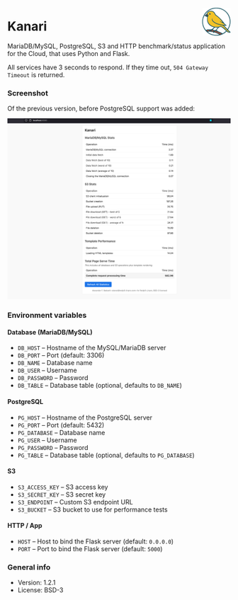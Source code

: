 <img src="img/logo.svg" alt="Kanari" align="right" width="64px"></img>

# Kanari

MariaDB/MySQL, PostgreSQL, S3 and HTTP benchmark/status application for the Cloud, that uses Python and Flask.

All services have 3 seconds to respond. If they time out, `504 Gateway Timeout` is returned.

### Screenshot

Of the previous version, before PostgreSQL support was added:

![Screenshot](img/2025-03-26-screenshot.png)

### Environment variables

#### Database (MariaDB/MySQL)

- `DB_HOST` – Hostname of the MySQL/MariaDB server
- `DB_PORT` – Port (default: 3306)
- `DB_NAME` – Database name
- `DB_USER` – Username
- `DB_PASSWORD` – Password
- `DB_TABLE` – Database table (optional, defaults to `DB_NAME`)

#### PostgreSQL

- `PG_HOST` – Hostname of the PostgreSQL server
- `PG_PORT` – Port (default: 5432)
- `PG_DATABASE` – Database name
- `PG_USER` – Username
- `PG_PASSWORD` – Password
- `PG_TABLE` – Database table (optional, defaults to `PG_DATABASE`)

#### S3

- `S3_ACCESS_KEY` – S3 access key
- `S3_SECRET_KEY` – S3 secret key
- `S3_ENDPOINT` – Custom S3 endpoint URL
- `S3_BUCKET` – S3 bucket to use for performance tests

#### HTTP / App
- `HOST` – Host to bind the Flask server (default: `0.0.0.0`)
- `PORT` – Port to bind the Flask server (default: `5000`)

### General info

* Version: 1.2.1
* License: BSD-3
